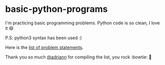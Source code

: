 # basic-python-programs
I'm practicing basic programming problems. Python code is so clean, I love it :smile:

P.S: python3 syntax has been used :)

Here is the [list of problem statements](https://adriann.github.io/programming_problems.html).

Thank you so much [@adriann](https://github.com/adriann) for compiling the list, you rock :bowtie: :metal:
